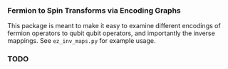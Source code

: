 ### Fermion to Spin Transforms via Encoding Graphs

This package is meant to make it easy to examine different encodings of fermion operators to qubit qubit operators, and importantly the inverse mappings. See `ez_inv_maps.py` for example usage.

### TODO